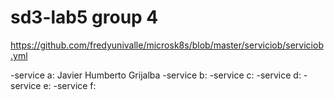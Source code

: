 # sd3-lab5 group 4

https://github.com/fredyunivalle/microsk8s/blob/master/serviciob/serviciob.yml


-service a: Javier Humberto Grijalba
-service b:
-service c:
-service d:
-service e:
-service f:


